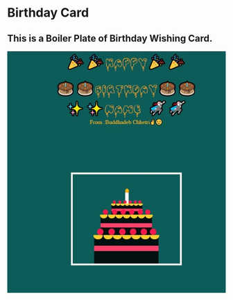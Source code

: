 # Birthday Card

## This is a Boiler Plate of Birthday Wishing Card.

![BirthdayCard image](/Images/birthdaycake.jpg)

